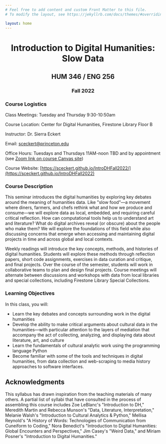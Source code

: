 ```yaml
---
# Feel free to add content and custom Front Matter to this file.
# To modify the layout, see https://jekyllrb.com/docs/themes/#overriding-theme-defaults

layout: home
---
```



<h1 style="text-align: center"> Introduction to Digital Humanities: <br>
Slow Data</h1>

<h2 style="text-align: center"> HUM 346 / ENG 256 </h2>

<h3 style="text-align: center">  Fall 2022 </h3>

### Course Logistics

Class Meetings: Tuesday and Thursday 9:30-10:50am

Course Location: Center for Digital Humanities, Firestone Library Floor B

Instructor: Dr. Sierra Eckert

Email: sceckert@princeton.edu
 
Office Hours: Tuesdays and Thursdays 11AM-noon TBD and by appointment (see [Zoom link on course Canvas site](https://princeton.instructure.com/courses/8132/external_tools/1960))

Course Website: [https://sceckert.github.io/IntroDHFall2022/](https://sceckert.github.io/IntroDHFall2022)

### Course Description

This seminar introduces the digital humanities by exploring key debates around the meaning of humanities data. Like "slow food"––a movement where diners, farmers, and chefs rethink what and how we produce and consume––we will explore data as local, embedded, and requiring careful critical reflection. How can computational tools help us to understand art and literature? What do digital archives reveal (or obscure) about the people who make them? We will explore the foundations of this field while also discussing concerns that emerge when accessing and maintaining digital projects in time and across global and local contexts.

Weekly readings will introduce the key concepts, methods, and histories of digital humanities. Students will explore these methods through reflection papers, short code assignments, exercises in data curation and critique, and final projects. Over the course of the semester, students will work in collaborative teams to plan and design final projects. Course meetings will alternate between discussions and workshops with data from local libraries and special collections, including Firestone Library Special Collections.

<!-- Congratulations! You found the secret comment! -->

### Learning Objectives

In this class, you will:

- Learn the key debates and concepts surrounding work in the digital humanities
- Develop the ability to make critical arguments about cultural data in the humanities––with particular attention to the layers of mediation that accompany the act of collecting, analyzing, and displaying data about literature, art, and culture
- Learn the fundamentals of cultural analytic work using the programming language Python
- Become familiar with some of the tools and techniques in digital humanities, from data collection and web-scraping to media history approaches to software interfaces.

## Acknowledgments 

This syllabus has drawn inspiration from the teaching materials of many others. A partial list of syllabi that have consulted in the process of assembling this course includes Zoe LeBlanc's "Introduction to DH," Meredith Martin and Rebecca Munson's "Data, Literature, Interpretation," Melanie Walsh's "Introduction to Cultural Analytics & Python," Mellisa Reynold's "A History of Words: Technologies of Communication from Cuneiform to Coding," Nora Benedict's "Introduction to Digital Humanities: Global Encounters and Perspectives," Jim Casey's "Weird Data," and Miriam Posner's "Introduction to Digital Humanities."
